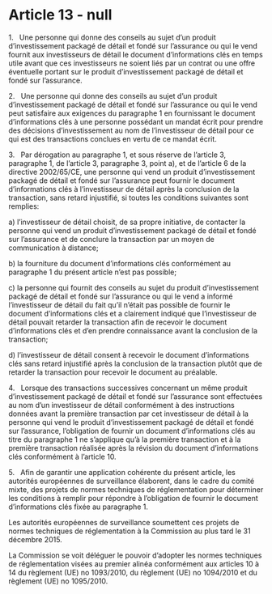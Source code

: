 # Article 13 - null


1.   Une personne qui donne des conseils au sujet d’un produit d’investissement packagé de détail et fondé sur l’assurance ou qui le vend fournit aux investisseurs de détail le document d’informations clés en temps utile avant que ces investisseurs ne soient liés par un contrat ou une offre éventuelle portant sur le produit d’investissement packagé de détail et fondé sur l’assurance.

2.   Une personne qui donne des conseils au sujet d’un produit d’investissement packagé de détail et fondé sur l’assurance ou qui le vend peut satisfaire aux exigences du paragraphe 1 en fournissant le document d’informations clés à une personne possédant un mandat écrit pour prendre des décisions d’investissement au nom de l’investisseur de détail pour ce qui est des transactions conclues en vertu de ce mandat écrit.

3.   Par dérogation au paragraphe 1, et sous réserve de l’article 3, paragraphe 1, de l’article 3, paragraphe 3, point a), et de l’article 6 de la directive 2002/65/CE, une personne qui vend un produit d’investissement packagé de détail et fondé sur l’assurance peut fournir le document d’informations clés à l’investisseur de détail après la conclusion de la transaction, sans retard injustifié, si toutes les conditions suivantes sont remplies:

a) l’investisseur de détail choisit, de sa propre initiative, de contacter la personne qui vend un produit d’investissement packagé de détail et fondé sur l’assurance et de conclure la transaction par un moyen de communication à distance;

b) la fourniture du document d’informations clés conformément au paragraphe 1 du présent article n’est pas possible;

c) la personne qui fournit des conseils au sujet du produit d’investissement packagé de détail et fondé sur l’assurance ou qui le vend a informé l’investisseur de détail du fait qu’il n’était pas possible de fournir le document d’informations clés et a clairement indiqué que l’investisseur de détail pouvait retarder la transaction afin de recevoir le document d’informations clés et d’en prendre connaissance avant la conclusion de la transaction;

d) l’investisseur de détail consent à recevoir le document d’informations clés sans retard injustifié après la conclusion de la transaction plutôt que de retarder la transaction pour recevoir le document au préalable.

4.   Lorsque des transactions successives concernant un même produit d’investissement packagé de détail et fondé sur l’assurance sont effectuées au nom d’un investisseur de détail conformément à des instructions données avant la première transaction par cet investisseur de détail à la personne qui vend le produit d’investissement packagé de détail et fondé sur l’assurance, l’obligation de fournir un document d’informations clés au titre du paragraphe 1 ne s’applique qu’à la première transaction et à la première transaction réalisée après la révision du document d’informations clés conformément à l’article 10.

5.   Afin de garantir une application cohérente du présent article, les autorités européennes de surveillance élaborent, dans le cadre du comité mixte, des projets de normes techniques de réglementation pour déterminer les conditions à remplir pour répondre à l’obligation de fournir le document d’informations clés fixée au paragraphe 1.

Les autorités européennes de surveillance soumettent ces projets de normes techniques de réglementation à la Commission au plus tard le 31 décembre 2015.

La Commission se voit déléguer le pouvoir d’adopter les normes techniques de réglementation visées au premier alinéa conformément aux articles 10 à 14 du règlement (UE) no 1093/2010, du règlement (UE) no 1094/2010 et du règlement (UE) no 1095/2010.
